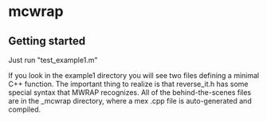 # mcwrap

## Getting started

Just run "test_example1.m"

If you look in the example1 directory you will see two files defining a minimal C++ function. The important thing to realize is that reverse_it.h has some special syntax that MWRAP recognizes. All of the behind-the-scenes files are in the _mcwrap directory, where a mex .cpp file is auto-generated and compiled.






